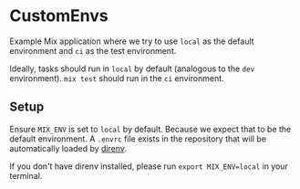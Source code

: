 # CustomEnvs

Example Mix application where we try to use `local` as the default environment
and `ci` as the test environment.

Ideally, tasks should run in `local` by default (analogous to the `dev` environment).
`mix test` should run in the `ci` environment.

## Setup

Ensure `MIX_ENV` is set to `local` by default. Because we expect that to be the
default environment. A `.envrc` file exists in the repository that will be
automatically loaded by [direnv](https://direnv.net/).

If you don't have direnv installed, please run `export MIX_ENV=local` in your
terminal.
